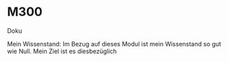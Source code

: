 # M300
Doku

Mein Wissenstand:
  Im Bezug auf dieses Modul ist mein Wissenstand so gut wie Null. Mein Ziel ist es diesbezüglich 
